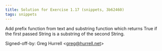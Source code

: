 ```yaml
---
title: Solution for Exercise 1.17 (snippets, 3b62460)
tags: snippets
---
```


Add prefix function from text and substring function which returns True if the first passed String is a substring of the second String.

Signed-off-by: Greg Hurrell &lt;greg@hurrell.net&gt;
